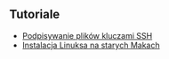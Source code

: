 ## Tutoriale

- [Podpisywanie plików kluczami SSH](Podpisywanie_SSH)
- [Instalacja Linuksa na starych Makach](Instalacja_na_starych_Makach)
